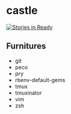 # castle
[![Stories in Ready](https://badge.waffle.io/ngtk/castle.png?label=ready&title=Ready)](https://waffle.io/ngtk/castle)

## Furnitures
* git
* peco
* pry
* rbenv-default-gems
* tmux
* tmuxinator
* vim
* zsh
